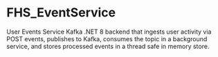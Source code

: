 # FHS_EventService

User Events Service Kafka .NET 8 backend that ingests user activity via POST events, publishes to Kafka, consumes the topic in a background service, and stores processed events in a thread safe in memory store.
